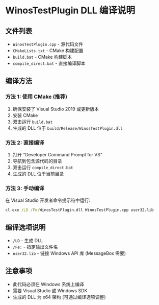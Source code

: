 # WinosTestPlugin DLL 编译说明

## 文件列表
- `WinosTestPlugin.cpp` - 源代码文件
- `CMakeLists.txt` - CMake 构建配置
- `build.bat` - CMake 构建脚本
- `compile_direct.bat` - 直接编译脚本

## 编译方法

### 方法 1: 使用 CMake (推荐)
1. 确保安装了 Visual Studio 2019 或更新版本
2. 安装 CMake
3. 双击运行 `build.bat`
4. 生成的 DLL 位于 `build/Release/WinosTestPlugin.dll`

### 方法 2: 直接编译
1. 打开 "Developer Command Prompt for VS"
2. 导航到包含源代码的目录
3. 双击运行 `compile_direct.bat`
4. 生成的 DLL 位于当前目录

### 方法 3: 手动编译
在 Visual Studio 开发者命令提示符中运行:
```cmd
cl.exe /LD /Fe:WinosTestPlugin.dll WinosTestPlugin.cpp user32.lib
```

## 编译选项说明
- `/LD` - 生成 DLL
- `/Fe:` - 指定输出文件名
- `user32.lib` - 链接 Windows API 库 (MessageBox 需要)

## 注意事项
- 此代码必须在 Windows 系统上编译
- 需要 Visual Studio 或 Windows SDK
- 生成的 DLL 为 x64 架构 (可通过编译选项调整)